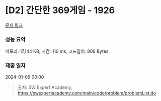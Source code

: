 # [D2] 간단한 369게임 - 1926 

[문제 링크](https://swexpertacademy.com/main/code/problem/problemDetail.do?contestProbId=AV5PTeo6AHUDFAUq) 

### 성능 요약

메모리: 17,144 KB, 시간: 110 ms, 코드길이: 806 Bytes

### 제출 일자

2024-01-09 00:00



> 출처: SW Expert Academy, https://swexpertacademy.com/main/code/problem/problemList.do